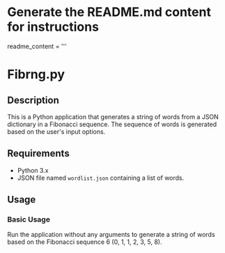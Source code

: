 # Generate the README.md content for instructions

readme_content = '''
# Fibrng.py

## Description
This is a Python application that generates a string of words from a JSON dictionary in a Fibonacci sequence. The sequence of words is generated based on the user's input options.

## Requirements
- Python 3.x
- JSON file named `wordlist.json` containing a list of words.

## Usage

### Basic Usage
Run the application without any arguments to generate a string of words based on the Fibonacci sequence 6 (0, 1, 1, 2, 3, 5, 8).
